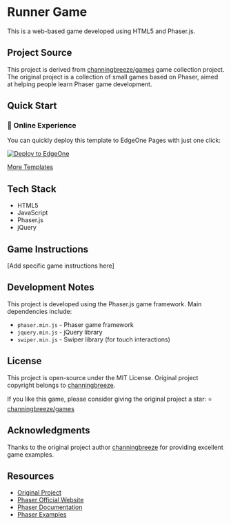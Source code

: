 # Runner Game

This is a web-based game developed using HTML5 and Phaser.js.

## Project Source

This project is derived from [channingbreeze/games](https://github.com/channingbreeze/games) game collection project. The original project is a collection of small games based on Phaser, aimed at helping people learn Phaser game development.

## Quick Start

### 🚀 Online Experience

You can quickly deploy this template to EdgeOne Pages with just one click:

[![Deploy to EdgeOne](https://cdnstatic.tencentcs.com/edgeone/pages/deploy.svg)](https://edgeone.ai/pages/new?template=https://github.com/tomcomtang/runner-game&source-tomchild)

[More Templates](https://edgeone.ai/pages/games-unblocked?source-tomchild)

## Tech Stack

- HTML5
- JavaScript
- Phaser.js
- jQuery

## Game Instructions

[Add specific game instructions here]

## Development Notes

This project is developed using the Phaser.js game framework. Main dependencies include:

- `phaser.min.js` - Phaser game framework
- `jquery.min.js` - jQuery library
- `swiper.min.js` - Swiper library (for touch interactions)

## License

This project is open-source under the MIT License. Original project copyright belongs to [channingbreeze](https://github.com/channingbreeze).

If you like this game, please consider giving the original project a star: ⭐ [channingbreeze/games](https://github.com/channingbreeze/games)

## Acknowledgments

Thanks to the original project author [channingbreeze](https://github.com/channingbreeze) for providing excellent game examples.

## Resources

- [Original Project](https://github.com/channingbreeze/games)
- [Phaser Official Website](https://phaser.io/)
- [Phaser Documentation](https://phaser.io/docs)
- [Phaser Examples](https://phaser.io/examples) 
